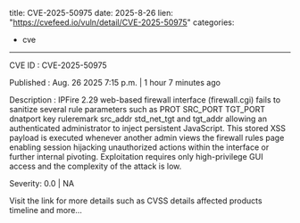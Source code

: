  
title: CVE-2025-50975
date: 2025-8-26
lien: "https://cvefeed.io/vuln/detail/CVE-2025-50975"
categories:
  - cve
---

CVE ID : CVE-2025-50975

Published :  Aug. 26
2025
7:15 p.m. | 1 hour
7 minutes ago

Description : IPFire 2.29 web-based firewall interface (firewall.cgi) fails to sanitize several rule parameters such as PROT
SRC_PORT
TGT_PORT
dnatport
key
ruleremark
src_addr
std_net_tgt
and tgt_addr
allowing an authenticated administrator to inject persistent JavaScript. This stored XSS payload is executed whenever another admin views the firewall rules page
enabling session hijacking
unauthorized actions within the interface
or further internal pivoting. Exploitation requires only high-privilege GUI access
and the complexity of the attack is low.

Severity: 0.0 | NA

Visit the link for more details
such as CVSS details
affected products
timeline
and more...
